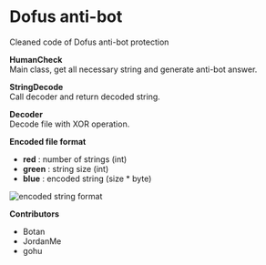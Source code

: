 Dofus anti-bot
==============
Cleaned code of Dofus anti-bot protection

**HumanCheck**  
Main class, get all necessary string and generate anti-bot answer.

**StringDecode**  
Call decoder and return decoded string.

**Decoder**  
Decode file with XOR operation.  


**Encoded file format**
- **red** : number of strings (int)
- **green** : string size (int)
- **blue** : encoded string (size * byte)

![encoded string format](https://raw.githubusercontent.com/LuaxY/Dofus-Anti-Bot/master/encoded%20string.png)

**Contributors**
- Botan
- JordanMe
- gohu
